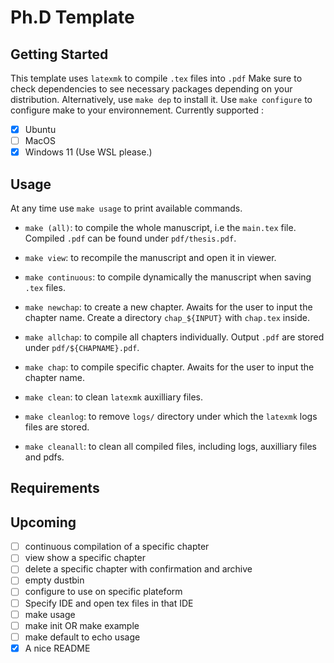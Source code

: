# Ph.D Template

## Getting Started

This template uses ```latexmk``` to compile ```.tex``` files into ```.pdf```
Make sure to check dependencies to see necessary packages depending on your distribution.
Alternatively, use ```make dep``` to install it.
Use ```make configure``` to configure make to your environnement.
Currently supported :
- [X] Ubuntu
- [ ] MacOS
- [X] Windows 11 (Use WSL please.)

## Usage
At any time use ```make usage``` to print available commands.

- ```make (all)```: to compile the whole manuscript, i.e the ```main.tex``` file. Compiled ```.pdf``` can be found under ```pdf/thesis.pdf```.

- ```make view```: to recompile the manuscript and open it in viewer.

- ```make continuous```: to compile dynamically the manuscript when saving ```.tex``` files.

- ```make newchap```: to create a new chapter. Awaits for the user to input the chapter name. Create a directory ```chap_${INPUT}``` with ```chap.tex``` inside.

- ```make allchap```: to compile all chapters individually. Output ```.pdf``` are stored under ```pdf/${CHAPNAME}.pdf```.

- ```make chap```: to compile specific chapter. Awaits for the user to input the chapter name.

- ```make clean```: to clean ```latexmk``` auxilliary files.

- ```make cleanlog```: to remove ```logs/``` directory under which the ```latexmk``` logs files are stored.

- ```make cleanall```: to clean all compiled files, including logs, auxilliary files and pdfs.

## Requirements

## Upcoming

- [ ] continuous compilation of a specific chapter
- [ ] view show a specific chapter
- [ ] delete a specific chapter with confirmation and archive
- [ ] empty dustbin
- [ ] configure to use on specific plateform
- [ ] Specify IDE and open tex files in that IDE
- [ ] make usage 
- [ ] make init OR make example
- [ ] make default to echo usage
- [X] A nice README
